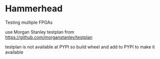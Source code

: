 # Hammerhead
Testing multiple FPGAs

use Morgan Stanley testplan from https://github.com/morganstanley/testplan

testplan is not available at PYPI so build wheel and add to PYPI to make it available
